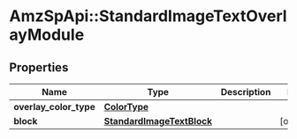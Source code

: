 # AmzSpApi::StandardImageTextOverlayModule

## Properties
Name | Type | Description | Notes
------------ | ------------- | ------------- | -------------
**overlay_color_type** | [**ColorType**](ColorType.md) |  | 
**block** | [**StandardImageTextBlock**](StandardImageTextBlock.md) |  | [optional] 

